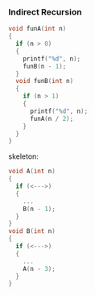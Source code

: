 ### Indirect Recursion

```c
void funA(int n)
{
  if (n > 0)
  {
    printf("%d", n);
    funB(n - 1);
  }
  void funB(int n)
  {
    if (n > 1)
    {
      printf("%d", n);
      funA(n / 2);
    }
  }
}
```

skeleton:

```c
void A(int n)
{
  if (<--->)
  {
    ...
    B(n - 1);
  }
}
void B(int n)
{
  if (<--->)
  {
    ...
    A(n - 3);
  }
}
```
